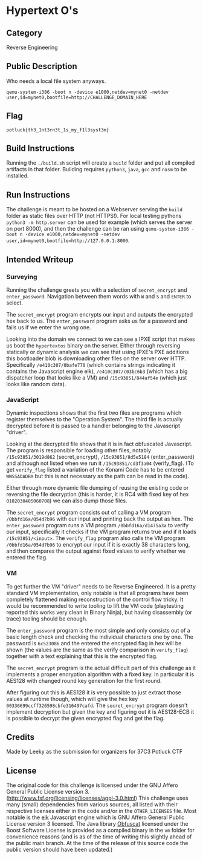 # Hypertext O's

## Category

Reverse Engineering

## Public Description

Who needs a local file system anyways.

`qemu-system-i386 -boot n -device e1000,netdev=mynet0 -netdev user,id=mynet0,bootfile=http://CHALLENGE_DOMAIN_HERE`


## Flag

`potluck{th3_1nt3rn3t_1s_my_f1l3syst3m}`


## Build Instructions

Running the `./build.sh` script will create a `build` folder and put all compiled artifacts in that folder.
Building requires `python3`, `java`, `gcc` and `nasm` to be installed.

## Run Instructions

The challenge is meant to be hosted on a Webserver serving the `build` folder as static files over HTTP (not HTTPS!).
For local testing pythons `python3 -m http.server` can be used for example (which serves the server on port 8000), 
and then the challenge can be ran using `qemu-system-i386 -boot n -device e1000,netdev=mynet0 -netdev user,id=mynet0,bootfile=http://127.0.0.1:8000`.

## Intended Writeup

### Surveying

Running the challenge greets you with a selection of `secret_encrypt` and `enter_password`. Navigation between them words with `W` and `S` and `ENTER` to select.

The `secret_encrypt` program encrypts our input and outputs the encrypted hex back to us.
The `enter_password` program asks us for a password and fails us if we enter the wrong one.

Looking into the domain we connect to we can see a IPXE script that makes us boot the `hypertextos` binary on the server.
Either through reversing statically or dynamic analysis we can see that using IPXE's PXE additions this bootloader blob is downloading other files on the server over HTTP.
Specifically `/e410c307/0bafe770` (which contains strings indicating it contains the Javascript engine elk), `/e410c307/c03bc6b3` (which has a big dispatcher loop that looks like a VM) and `/15c93851/844af54e` (which just looks like random data).

### JavaScript

Dynamic inspections shows that the first two files are programs which register themselves to the "Operation System".
The third file is actually decrypted before it is passed to a handler belonging to the Javascript "driver".

Looking at the decrypted file shows that it is in fact obfuscated Javascript. 
The program is responsible for loading other files, notably `/15c93851/3019d862` (secret_encrypt), `/15c93851/8d5e5184` (enter_password) and although not listed when we run it `/15c93851/cd3f3a04` (verify_flag).
(To get `verify_flag` listed a variation of the Konami Code has to be entered `WWSSADADBX` but this is not necessary as the path can be read in the code).


Either through more dynamic file dumping of reusing the existing code or reversing the file decryption (this is harder, it is RC4 with fixed key of hex `0102030405060708`) we can also dump those files.

The `secret_encrypt` program consists out of calling a VM program `/0bbfd16a/054d7b96` with our input and printing back the output as hex.
The `enter_password` program runs a VM program `/0bbfd16a/d1475a3a` to verify our input, specifically it checks if the VM program returns true and if it loads `/15c93851/<input>`.
The `verify_flag` program also calls the VM program `/0bbfd16a/054d7b96` to encrypt our input if it is exactly 38 characters long, and then compares the output against fixed values to verify whether we entered the flag.

### VM

To get further the VM "driver" needs to be Reverse Engineered. It is a pretty standard VM implementation, only notable is that all programs have been completely flattened making reconstruction of the control flow tricky.
It would be recommended to write tooling to lift the VM code (playtesting reported this works very clean in Binary Ninja), but having disassembly (or trace) tooling should be enough.

The `enter_password` program is the most simple and only consists out of a basic length check and checking the individual characters one by one.
The password is `6c523086` and the entered the encrypted flag in hex will be shown (the values are the same as the verify comparison in `verify_flag`) together with a text explaining that this is the encrypted flag.

The `secret_encrypt` program is the actual difficult part of this challenge as it implements a proper encryption algorithm with a fixed key.
In particular it is AES128 with changed round key generation for the first round.

After figuring out this is AES128 it is very possible to just extract those values at runtime though, which will give the hex key `00336699ccff326598cbfe316497cafd`.
The `secret_encrypt` program doesn't implement decryption but given the key and figuring out it is AES128-ECB it is possible to decrypt the given encrypted flag and get the flag.

 

## Credits

Made by Leeky as the submission for organizers for 37C3 Potluck CTF

## License

The original code for this challenge is licensed under the GNU Affero General Public License version 3. (http://www.fsf.org/licensing/licenses/agpl-3.0.html)
This challenge uses many (small) dependencies from various sources, all listed with their respective licenses either in the code and/or in the `OTHER_LICENSES` file.
Most notable is the [elk](https://github.com/cesanta/elk) Javascript engine which is GNU Affero General Public License version 3 licensed.
The Java library [Obfuscat](https://github.com/Pusty/Obfuscat) licensed under the Boost Software License is provided as a compiled binary in the `vm` folder for convenience reasons (and is as of the time of writing this slightly ahead of the public main branch. At the time of the release of this source code the public version should have been updated.)
